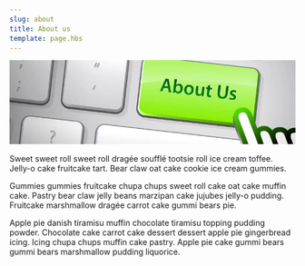 ```yaml
---
slug: about
title: About us
template: page.hbs
---
```


![](/images/about-us.jpg)

Sweet sweet roll sweet roll dragée soufflé tootsie roll ice cream toffee. Jelly-o cake fruitcake tart. Bear claw oat cake cookie ice cream gummies.

Gummies gummies fruitcake chupa chups sweet roll cake oat cake muffin cake. Pastry bear claw jelly beans marzipan cake jujubes jelly-o pudding. Fruitcake marshmallow dragée carrot cake gummi bears pie.

Apple pie danish tiramisu muffin chocolate tiramisu topping pudding powder. Chocolate cake carrot cake dessert dessert apple pie gingerbread icing. Icing chupa chups muffin cake pastry. Apple pie cake gummi bears gummi bears marshmallow pudding liquorice.

